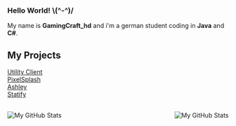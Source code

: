 ### Hello World!  \\(^-^)/
My name is **GamingCraft_hd** and i'm a german student coding in **Java** and **C#**.

## My Projects
[Utility Client](https://uc.gamingcraft.de/) <br>
[PixelSplash](https://www.gamingcraft.de/) <br>
[Ashley](https://www.github.com/AshleyDCBot) <br>
[Statify](https://www.github.com/StatifyBot) <br>

<br>

<img align="left" alt="My GitHub Stats" src="https://github-readme-stats.vercel.app/api/top-langs/?username=gamingcrafthd&show_icons=true&hide_border=true&title_color=fff&text_color=fff&icon_color=fff&bg_color=30,ff4343,ff8f43" />
    <img align="right" alt="My GitHub Stats" src="https://github-readme-stats.vercel.app/api?username=gamingcrafthd&show_icons=true&hide_border=true&title_color=fff&text_color=fff&icon_color=fff&bg_color=30,ff4343,ff8f43" />
